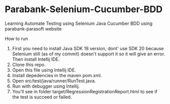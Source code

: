 # Parabank-Selenium-Cucumber-BDD
Learning Automate Testing using Selenium Java Cucumber BDD using parabank-parasoft website

How to run
1. First you need to install Java SDK 19 version, dont' use SDK 20 because Selenium still (as of my commit) doesn't support it so it will give an error. Then install Intellij IDE.
2. Clone this repo.
3. Open this file using Intellij IDE.
4. Install depedencies in the maven pom.xml.
5. Open src/test/java/runner/RunTest.java.
6. Run with debugger using Intellij.
7. You'll see in folder target/RegressionRegistrationReport.html to see if the test is succeed or failed.

